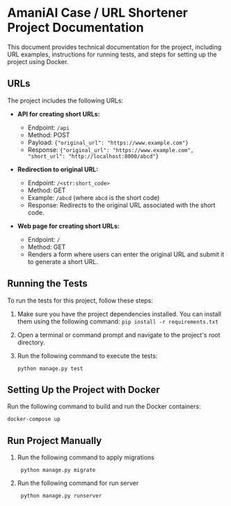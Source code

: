 # AmaniAI Case / URL Shortener Project Documentation

This document provides technical documentation for the project, including URL examples, instructions for running tests, and steps for setting up the project using Docker.

## URLs

The project includes the following URLs:

- **API for creating short URLs:**
  - Endpoint: `/api`
  - Method: POST
  - Payload: `{"original_url": "https://www.example.com"}`
  - Response: `{"original_url": "https://www.example.com", "short_url": "http://localhost:8000/abcd"}`

- **Redirection to original URL:**
  - Endpoint: `/<str:short_code>`
  - Method: GET
  - Example: `/abcd` (where `abcd` is the short code)
  - Response: Redirects to the original URL associated with the short code.

- **Web page for creating short URLs:**
  - Endpoint: `/`
  - Method: GET
  - Renders a form where users can enter the original URL and submit it to generate a short URL.

## Running the Tests

To run the tests for this project, follow these steps:

1. Make sure you have the project dependencies installed. You can install them using the following command:
  `pip install -r requirements.txt`
2. Open a terminal or command prompt and navigate to the project's root directory.

3. Run the following command to execute the tests:

   ```shell
   python manage.py test

## Setting Up the Project with Docker
Run the following command to build and run the Docker containers:
   ```shell
 docker-compose up
 ```

## Run Project Manually
1. Run the following command to apply migrations
   ```shell
    python manage.py migrate
2. Run the following command for run server
   ```shell
    python manage.py runserver
